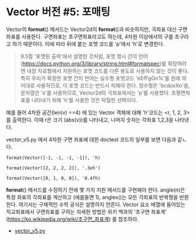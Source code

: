 <!-- 
[UML클래스전략패턴](https://github.com/hyeonDD/fluent_python/blob/master/Part10/ex10-1~4/UML_class_diagram.png)
 -->
# Vector 버전 #5: 포매팅
Vector의 __format__() 메서드는 Vector2d의 __format__()과 비슷하지만, 극좌표 대신 구면좌표를 사용한다. 구면좌표는 초구면좌표라고도 하는데, 4차원 이상에서의 구를 초구라고 하기 때문이다. 이에 따라 뒤에 붙는 포맷 코드를 'p'에서 'h'로 변경한다.
> 9.5절 '포맷된 출력'에서 설명한 것처럼, 포맷 명시 간이 언어 (https://docs.python.org/3/library/string.html#formatspec)를 확장하려면 내장 자료형에서 지원하는 포맷 코드를 다른 용도로 사용하지 않는 것이 좋다. 특히 우리가 확장한 포맷 간이 언어는 실수형 포맷코드 'eEfFgGn%'를 원래 의미대로 사용하므로, 이 포맷 코드는 반드시 피해야 한다. 정수형은 'bcdoxXn'을, 문자열은 's'를 사용하므로, Vector2d의 극좌표에서는 'p'를 사용했다. 초평면좌표를 나타내기 위해 'h'를 사용한 것은 탁월한 선택이다.

예를 들어 4차원 공간(len(v) ==4) 에 있는 Vector 객체에 대해 'h'코드는 <r, 1, 2, 3>를 출력한다. 이때 r은 크기 (abs(v))를 나타내고, 나머지 숫자는 각좌표 1,2,3을 나타낸다.

vector_v5.py 에서 4차원 구면 좌표에 대한 doctest 코드의 일부를 보면 다음과 같ㄴ다.

```
format(Vector([-1, -1, -1, -1]), 'h)

format(Vector([2, 2, 2, 2]), '.3eh')

format(Vector([0, 1, 0, 0]), '0.4fh)
```

__format__() 메서드를 수정하기 전에 몇 가지 지원 메서드를 구현해야 한다. angle(n)은 특정 좌표의 각좌표를 계산하고 (에를들면 1), angles()는 모든 각좌표의 반복형을 반환한다. 여기서는 구체적인 수학 공식은 설명하지 안흔다. Vector 요소 배열에 들어있는 직교좌표에서 구면좌표를 구하는 자세한 방법은 위키 백과의 '초구면 좌표계' (https://ko.wikipedia.org/wiki/초구면_좌표계) 를 참조하라.

- [vector_v5.py](https://github.com/hyeonDD/fluent_python/blob/master/Part10/ex10-7/vector_v5.py)
